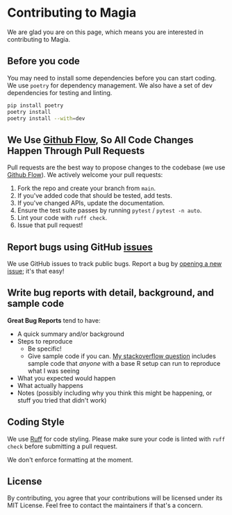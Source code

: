 # Contributing to Magia
We are glad you are on this page, which means you are interested in contributing to Magia.

## Before you code
You may need to install some dependencies before you can start coding.
We use `poetry` for dependency management. We also have a set of dev dependencies for testing and linting.

```bash
pip install poetry
poetry install
poetry install --with=dev
```

## We Use [Github Flow](https://guides.github.com/introduction/flow/index.html), So All Code Changes Happen Through Pull Requests
Pull requests are the best way to propose changes to the codebase (we use [Github Flow](https://guides.github.com/introduction/flow/index.html)). We actively welcome your pull requests:

1. Fork the repo and create your branch from `main`.
2. If you've added code that should be tested, add tests.
3. If you've changed APIs, update the documentation.
4. Ensure the test suite passes by running `pytest` / `pytest -n auto`.
5. Lint your code with `ruff check`.
6. Issue that pull request!

## Report bugs using GitHub [issues](https://github.com/khwong-c/syn-magia/issues)
We use GitHub issues to track public bugs. 
Report a bug by [opening a new issue](https://github.com/khwong-c/syn-magia/issues/new); it's that easy!

## Write bug reports with detail, background, and sample code
**Great Bug Reports** tend to have:

- A quick summary and/or background
- Steps to reproduce
  - Be specific!
  - Give sample code if you can. [My stackoverflow question](http://stackoverflow.com/q/12488905/180626) includes sample code that *anyone* with a base R setup can run to reproduce what I was seeing
- What you expected would happen
- What actually happens
- Notes (possibly including why you think this might be happening, or stuff you tried that didn't work)

## Coding Style
We use [Ruff](https://docs.astral.sh/ruff/) for code styling. 
Please make sure your code is linted with `ruff check` before submitting a pull request.

We don't enforce formatting at the moment.

## License
By contributing, you agree that your contributions will be licensed under its MIT License.
Feel free to contact the maintainers if that's a concern.